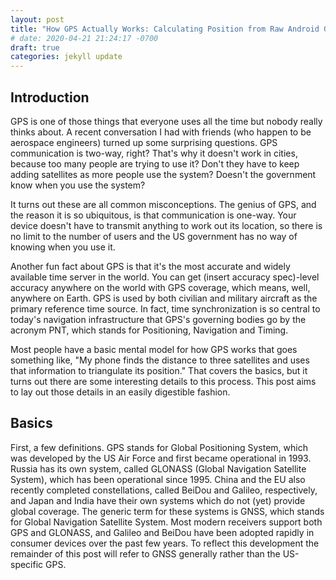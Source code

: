 ```yaml
---
layout: post
title: "How GPS Actually Works: Calculating Position from Raw Android GNSS Measurements"
# date: 2020-04-21 21:24:17 -0700
draft: true
categories: jekyll update
---
```


## Introduction

GPS is one of those things that everyone uses all the time but nobody really thinks about. A recent conversation I had with friends (who happen to be aerospace engineers) turned up some surprising questions. GPS communication is two-way, right? That's why it doesn't work in cities, because too many people are trying to use it? Don't they have to keep adding satellites as more people use the system? Doesn't the government know when you use the system?

It turns out these are all common misconceptions. The genius of GPS, and the reason it is so ubiquitous, is that communication is one-way. Your device doesn't have to transmit anything to work out its location, so there is no limit to the number of users and the US government has no way of knowing when you use it.

Another fun fact about GPS is that it's the most accurate and widely available time server in the world. You can get (insert accuracy spec)-level accuracy anywhere on the world with GPS coverage, which means, well, anywhere on Earth. GPS is used by both civilian and military aircraft as the primary reference time source. In fact, time synchronization is so central to today's navigation infrastructure that GPS's governing bodies go by the acronym PNT, which stands for Positioning, Navigation and Timing.

Most people have a basic mental model for how GPS works that goes something like, "My phone finds the distance to three satellites and uses that information to triangulate its position." That covers the basics, but it turns out there are some interesting details to this process. This post aims to lay out those details in an easily digestible fashion.

## Basics

First, a few definitions. GPS stands for Global Positioning System, which was developed by the US Air Force and first became operational in 1993. Russia has its own system, called GLONASS (Global Navigation Satellite System), which has been operational since 1995. China and the EU also recently completed constellations, called BeiDou and Galileo, respectively, and Japan and India have their own systems which do not (yet) provide global coverage. The generic term for these systems is GNSS, which stands for Global Navigation Satellite System. Most modern receivers support both GPS and GLONASS, and Galileo and BeiDou have been adopted rapidly in consumer devices over the past few years. To reflect this development the remainder of this post will refer to GNSS generally rather than the US-specific GPS.
